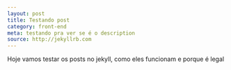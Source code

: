 ```yaml
---
layout: post
title: Testando post
category: front-end
meta: testando pra ver se é o description
source: http://jekyllrb.com
---
```


Hoje vamos testar os posts no jekyll, como eles funcionam e porque é legal